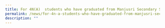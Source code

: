 ```yaml
---
title: For 4N(A)  students who have graduated from Manjusri Secondary School in 2020
permalink: /news/for-4n-a-students-who-have-graduated-from-manjusri-secondary-school-in-2020/
description: ""
---
```

